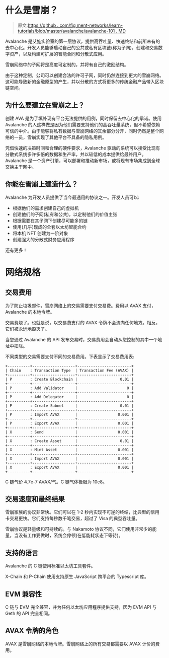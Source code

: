 # 什么是雪崩？

> 原文:[https://github . com/fig ment-networks/learn-tutorials/blob/master/avalanche/avalanche-101 . MD](https://github.com/figment-networks/learn-tutorials/blob/master/avalanche/avalanche-101.md)

Avalanche 是艾娃实验室的第一层协议，提供高吞吐量、快速终结和前所未有的去中心化。开发人员能够启动自己的公共或私有区块链(称为子网)，创建和交易数字资产，以及构建可扩展的智能合同和分散式应用。

雪崩网络中的子网将是高度可定制的，并将有自己的激励结构。

由于这种定制，公司可以创建合法的许可子网，同时仍然连接到更大的雪崩网络。这可能导致新的金融原型的产生，并以分散的方式将更多的传统金融产品带入区块链空间。

## 为什么要建立在雪崩之上？

创建 AVA 是为了填补现有平台无法提供的用例，同时保留去中心化的承诺。使用 Avalanche 的人这样做是因为他们需要支持他们的高吞吐量系统，但不希望依赖可信的中介。由于能够将私有数据与雪崩网络的其余部分分开，同时仍然是整个网络的一员，雪崩实现了其他平台不具备的隐私用例。

凭借快速的决策时间和合理的硬件要求，Avalanche 驱动的系统可以接受比现有分散式系统多许多倍的数据和生产率，并以较低的成本提供给最终用户。Avalanche 是一个资产引擎，可以部署和推动新市场，或将现有市场集成到全球交换主干网中。

## 你能在雪崩上建造什么？

Avalanche 为开发人员提供了当今最通用的协议之一。开发人员可以:

*   根据他们的需求创建自己的虚拟机
*   创建他们的子网(私有和公共)，以定制他们的价值主张
*   根据需要在其子网下创建尽可能多的链
*   使用(几乎)现成的全套以太坊智能合约
*   将本机 NFT 创建为一阶对象
*   创建强大的分散式财务应用程序

还有更多！

# 网络规格

## 交易费用

为了防止垃圾邮件，雪崩网络上的交易需要支付交易费。费用以 AVAX 支付，Avalanche 的本地令牌。

交易费烧了。也就是说，以交易费支付的 AVAX 令牌不会流向任何地方。相反，它们被永远地毁灭了。

当您通过 Avalanche 的 API 发布交易时，交易费用会自动从您控制的其中一个地址中扣除。

不同类型的交易需要支付不同的交易费用。下表显示了交易费用表:

```
+----------+-------------------+------------------------+
| Chain    : Transaction Type  | Transaction Fee (AVAX) |
+----------+-------------------+------------------------+
| P        : Create Blockchain |                   0.01 |
+----------+-------------------+------------------------+
| P        : Add Validator     |                      0 |
+----------+-------------------+------------------------+
| P        : Add Delegator     |                      0 |
+----------+-------------------+------------------------+
| P        : Create Subnet     |                   0.01 |
+----------+-------------------+------------------------+
| P        : Import AVAX       |                  0.001 |
+----------+-------------------+------------------------+
| P        : Export AVAX       |                  0.001 |
+----------+-------------------+------------------------+
| X        : Send              |                  0.001 |
+----------+-------------------+------------------------+
| X        : Create Asset      |                   0.01 |
+----------+-------------------+------------------------+
| X        : Mint Asset        |                  0.001 |
+----------+-------------------+------------------------+
| X        : Import AVAX       |                  0.001 |
+----------+-------------------+------------------------+
| X        : Export AVAX       |                  0.001 |
+----------+-------------------+------------------------+ 
```

C 链气价 4.7e-7 AVAX/气。C 链气体极限为 10e8。

## 交易速度和最终结果

雪崩家族的协议非常快。它们可以在 1-2 秒内实现不可逆的终结，比典型的信用卡交易更快。它们支持每秒数千笔交易，超过了 Visa 的典型吞吐量。

雪崩协议是轻量级和可持续的。与 Nakamoto 协议不同，它们使用非常少的能量，当没有工作要做时，系统会停顿(在低能耗状态下等待)。

## 支持的语言

Avalanche 的 C 链使用标准以太坊工具套件。

X-Chain 和 P-Chain 使用支持原生 JavaScript 跨平台的 Typescript 库。

## EVM 兼容性

C 链与 EVM 完全兼容，并为任何以太坊应用程序提供支持，因为 EVM API 与 Geth 的 API 完全相同。

## AVAX 令牌的角色

AVAX 是雪崩网络的本地令牌。雪崩网络上的所有交易都需要以 AVAX 计价的费用。